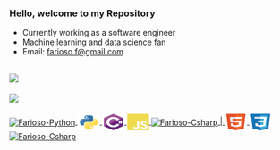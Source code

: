 ### Hello, welcome to my Repository

- Currently working as a software engineer
- Machine learning and data science fan
- Email: farioso.f@gmail.com
<br>
 <div>
  <a href="https://github.com/fariosofernando">
  <img height="150em" src="https://github-readme-stats.vercel.app/api?username=fariosofernando&show_icons=true&theme=light&include_all_commits=true&count_private=true"/>
 <br><br> <img height="150em" src="https://github-readme-stats.vercel.app/api/top-langs/?username=fariosofernando&layout=compact&langs_count=7&theme=light"/>
</div>
<div style="display: inline_block"><br>
 

 <img align="center" alt="Farioso-Python" height="30" width="40" src="https://cdn.jsdelivr.net/gh/devicons/devicon/icons/c/c-original.svg">
 <img align="center" alt="Farioso-Python" height="30" width="40" src="https://raw.githubusercontent.com/devicons/devicon/master/icons/python/python-original.svg">
 <img align="center" alt="Farioso-Csharp" height="30" width="40" src="https://raw.githubusercontent.com/devicons/devicon/master/icons/csharp/csharp-original.svg">
  <img align="center" alt="Farioso-Js" height="30" width="40" src="https://raw.githubusercontent.com/devicons/devicon/master/icons/javascript/javascript-plain.svg">
 <img align="center" alt="Farioso-Csharp" height="30" width="40" src="https://cdn.jsdelivr.net/gh/devicons/devicon/icons/dart/dart-original.svg" />
 |
  <img align="center" alt="Farioso-HTML" height="30" width="40" src="https://raw.githubusercontent.com/devicons/devicon/master/icons/html5/html5-original.svg">
  <img align="center" alt="Farioso-CSS" height="30" width="40" src="https://raw.githubusercontent.com/devicons/devicon/master/icons/css3/css3-original.svg">
  
  
  <img align="center" alt="Farioso-Csharp" height="30" width="40" src="https://cdn.jsdelivr.net/gh/devicons/devicon/icons/flutter/flutter-original.svg" />
  
</div>
